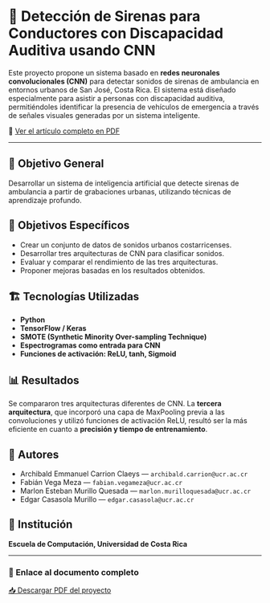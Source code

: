 # 🚨 Detección de Sirenas para Conductores con Discapacidad Auditiva usando CNN

Este proyecto propone un sistema basado en **redes neuronales convolucionales (CNN)** para detectar sonidos de sirenas de ambulancia en entornos urbanos de San José, Costa Rica. El sistema está diseñado especialmente para asistir a personas con discapacidad auditiva, permitiéndoles identificar la presencia de vehículos de emergencia a través de señales visuales generadas por un sistema inteligente.

📄 [Ver el artículo completo en PDF](Detección%20de%20Sirenas%20para%20conductores%20con%20discapacidad%20auditiva%20con%20CNN.pdf)

---

## 🧠 Objetivo General

Desarrollar un sistema de inteligencia artificial que detecte sirenas de ambulancia a partir de grabaciones urbanas, utilizando técnicas de aprendizaje profundo.

## 🎯 Objetivos Específicos

- Crear un conjunto de datos de sonidos urbanos costarricenses.
- Desarrollar tres arquitecturas de CNN para clasificar sonidos.
- Evaluar y comparar el rendimiento de las tres arquitecturas.
- Proponer mejoras basadas en los resultados obtenidos.

## 🏗️ Tecnologías Utilizadas

- **Python**
- **TensorFlow / Keras**
- **SMOTE (Synthetic Minority Over-sampling Technique)**
- **Espectrogramas como entrada para CNN**
- **Funciones de activación: ReLU, tanh, Sigmoid**

## 📊 Resultados

Se compararon tres arquitecturas diferentes de CNN. La **tercera arquitectura**, que incorporó una capa de MaxPooling previa a las convoluciones y utilizó funciones de activación ReLU, resultó ser la más eficiente en cuanto a **precisión y tiempo de entrenamiento**.

## 👥 Autores

- Archibald Emmanuel Carrion Claeys — `archibald.carrion@ucr.ac.cr`
- Fabián Vega Meza — `fabian.vegameza@ucr.ac.cr`
- Marlon Esteban Murillo Quesada — `marlon.murilloquesada@ucr.ac.cr`
- Edgar Casasola Murillo — `edgar.casasola@ucr.ac.cr`

## 📍 Institución

**Escuela de Computación, Universidad de Costa Rica**

---

### 📄 Enlace al documento completo

[📥 Descargar PDF del proyecto](Detección%20de%20Sirenas%20para%20conductores%20con%20discapacidad%20auditiva%20con%20CNN.pdf)
